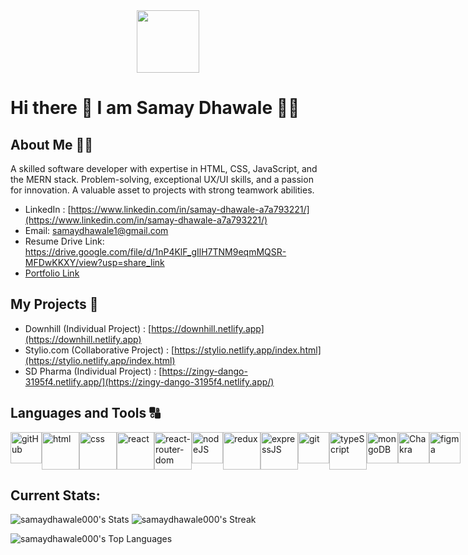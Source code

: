 <div id="header" align="center">
  <img src="https://media.giphy.com/media/M9gbBd9nbDrOTu1Mqx/giphy.gif" width="100"/>
</div>

# Hi there 👋 I am Samay Dhawale 👨‍💻

## About Me 🙋‍♂️
A skilled software developer with expertise in HTML, CSS, JavaScript, and the MERN stack. Problem-solving, exceptional UX/UI skills, and a passion for innovation. A valuable asset to projects with strong teamwork abilities.

- LinkedIn : [https://www.linkedin.com/in/samay-dhawale-a7a793221/](https://www.linkedin.com/in/samay-dhawale-a7a793221/) 
- Email: samaydhawale1@gmail.com
- Resume Drive Link: https://drive.google.com/file/d/1nP4KlF_gIlH7TNM9eqmMQSR-MFDwKKXY/view?usp=share_link
- [Portfolio Link](https://samaydhawale000.github.io)


## My Projects 📑
- Downhill (Individual Project) : [https://downhill.netlify.app](https://downhill.netlify.app)
- Stylio.com (Collaborative Project) : [https://stylio.netlify.app/index.html](https://stylio.netlify.app/index.html)
- SD Pharma (Individual Project) : [https://zingy-dango-3195f4.netlify.app/](https://zingy-dango-3195f4.netlify.app/)




## Languages and Tools 🔠

<div style = "display:flex">
  <img style="height:50px" src="https://brandeps.com/icon-download/G/Github-badge-icon-vector-01.svg" alt="gitHub"/>
   <img style="height:60px" src="https://brandeps.com/logo-download/H/HTML-5-logo-vector-01.svg" alt="html"/>
   <img style="height:60px" src="https://brandeps.com/logo-download/C/CSS-3-logo-vector-01.svg" alt="css"/>
   <img style="height:60px"  src="https://brandeps.com/logo-download/R/React-logo-vector-01.svg" alt="react"/>
   <img style="height:60px" src="https://brandeps.com/logo-download/R/React-Router-logo-vector-01.svg" alt="react-router-dom"/>
   <img style="height:50px" src="https://brandeps.com/logo-download/N/Node-JS-logo-vector-02.svg" alt="nodeJS"/>
   <img style="height:60px" src="https://brandeps.com/logo-download/R/Redux-logo-vector-01.svg" alt="redux"/>
   <img style="height:60px" src="https://youteam.io/blog/wp-content/uploads/2022/04/expressjs_logo.png" alt="expressJS"/>
   <img style="height:50px" src="https://brandeps.com/icon-download/G/Git-icon-vector-06.svg" alt="git"/>
  <img style="height:60px" src="https://www.svgrepo.com/show/374144/typescript.svg" alt="typeScript"/>
  <img style="height:50px" src="https://res.cloudinary.com/crunchbase-production/image/upload/c_lpad,f_auto,q_auto:eco,dpr_1/erkxwhl1gd48xfhe2yld" alt="mongoDB"/>
  <img style="height:50px" src="https://i.imgur.com/EMykZb3.png" alt="Chakra"/>
   <img style="height:50px" src="https://brandeps.com/logo-download/F/Figma-logo-vector-01.svg" alt="figma"/>
</div>

## Current Stats: 
![samaydhawale000's Stats](https://github-readme-stats.vercel.app/api?username=samaydhawale000&theme=transparent&show_icons=true&hide_border=false&count_private=true)
![samaydhawale000's Streak](https://github-readme-streak-stats.herokuapp.com/?user=samaydhawale000&theme=transparent&hide_border=false)

![samaydhawale000's Top Languages](https://github-readme-stats.vercel.app/api/top-langs/?username=samaydhawale000&theme=transparent&show_icons=true&hide_border=false&layout=compact)




<!--
**samaydhawale000/samaydhawale000** is a ✨ _special_ ✨ repository because its `README.md` (this file) appears on your GitHub profile.
Here are some ideas to get you started:

- 🔭 I’m currently working on ...
- 🌱 I’m currently learning ...
- 👯 I’m looking to collaborate on ...
- 🤔 I’m looking for help with ...
- 💬 Ask me about ...
- 📫 How to reach me: ...
- 😄 Pronouns: ...
- ⚡ Fun fact: ...
-->
